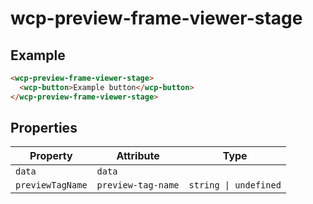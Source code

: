 # wcp-preview-frame-viewer-stage

## Example

```html
<wcp-preview-frame-viewer-stage>
  <wcp-button>Example button</wcp-button>
</wcp-preview-frame-viewer-stage>
```

## Properties

| Property         | Attribute          | Type                  |
|------------------|--------------------|-----------------------|
| `data`           | `data`             |                       |
| `previewTagName` | `preview-tag-name` | `string \| undefined` |
